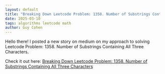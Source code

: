 ```yaml
---
layout: default
title: "Breaking Down Leetcode Problem: 1358. Number of Substrings Containing All Three Characters"
date: 2025-03-10
tags: algorithms leetcode math
author: Guy Cohen
---
```


Hello there! I posted a new story on medium on my approach to solving Leetcode Problem: 1358. Number of Substrings Containing All Three Characters.

Check it out here: [Breaking Down Leetcode Problem: 1358. Number of Substrings Containing All Three Characters](https://medium.com/@gcohen.dev/break-down-of-leetcode-problem-1358-number-of-substrings-containing-all-three-characters-1171e66d484e "Read my detailed approach on Medium")


